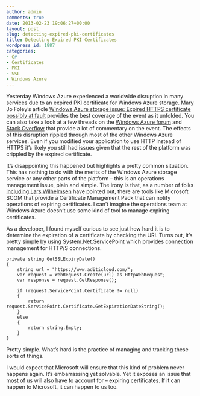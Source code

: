 ```yaml
---
author: admin
comments: true
date: 2013-02-23 19:06:27+00:00
layout: post
slug: detecting-expired-pki-certificates
title: Detecting Expired PKI Certificates
wordpress_id: 1887
categories:
- C#
- Certificates
- PKI
- SSL
- Windows Azure
---
```


Yesterday Windows Azure experienced a worldwide disruption in many services due to an expired PKI certificate for Windows Azure storage. Mary Jo Foley’s article [Windows Azure storage issue: Expired HTTPS certificate possibly at fault](http://www.zdnet.com/windows-azure-storage-issue-expired-https-certificate-possibly-at-fault-7000011705/) provides the best coverage of the event as it unfolded. You can also take a look at a few threads on the [Windows Azure forum](http://social.msdn.microsoft.com/Forums/en-US/windowsazuredata/thread/751c85c5-b3b5-43ba-9d5b-770472ad79e1) and [Stack Overflow](http://stackoverflow.com/questions/15033020/windows-azure-storage-certificate-expired) that provide a lot of commentary on the event. The effects of this disruption rippled through most of the other Windows Azure services. Even if you modified your application to use HTTP instead of HTTPS it’s likely you still had issues given that the rest of the platform was crippled by the expired certificate.

It’s disappointing this happened but highlights a pretty common situation. This has nothing to do with the merits of the Windows Azure storage service or any other parts of the platform – this is an operations management issue, plain and simple. The irony is that, as a number of folks [including Lars Wilhelmsen](https://twitter.com/larsw/status/305375364534902784) have pointed out, there are tools like Microsoft SCOM that provide a Certificate Management Pack that can notify operations of expiring certificates. I can’t imagine the operations team at Windows Azure doesn’t use some kind of tool to manage expiring certificates.

As a developer, I found myself curious to see just how hard it is to determine the expiration of a certificate by checking the URI. Turns out, it’s pretty simple by using System.Net.ServicePoint which provides connection management for HTTP/S connections.

	private string GetSSLExpiryDate()
	{
    	string url = "https://www.aditicloud.com/";
    	var request = WebRequest.Create(url) as HttpWebRequest;
    	var response = request.GetResponse();

    	if (request.ServicePoint.Certificate != null)
    	{
        	return request.ServicePoint.Certificate.GetExpirationDateString();
    	}
    	else
    	{
        	return string.Empty;
    	}
	}

Pretty simple. What’s hard is the practice of managing and tracking these sorts of things.

I would expect that Microsoft will ensure that this kind of problem never happens again. It’s embarrassing yet solvable. Yet it exposes an issue that most of us will also have to account for – expiring certificates. If it can happen to Microsoft, it can happen to us too.